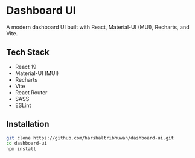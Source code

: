 # Dashboard UI

A modern dashboard UI built with React, Material-UI (MUI), Recharts, and Vite.

## Tech Stack
- React 19  
- Material-UI (MUI)  
- Recharts  
- Vite  
- React Router  
- SASS  
- ESLint  

## Installation
```sh
git clone https://github.com/harshaltribhuwan/dashboard-ui.git
cd dashboard-ui  
npm install  
